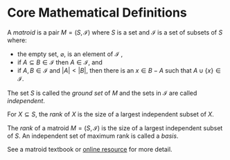 # Core Mathematical Definitions

A *matroid* is a pair $M=(S,\mathcal{I})$ where $S$ is a set and $\mathcal{I}$ is a set
of subsets of $S$ where:
* the empty set, $\varnothing$, is an element of $\mathcal{I}$ ,
* if $A \subseteq B \in \mathcal{I}$ then $A \in \mathcal{I}$, and
* if $A,B \in \mathcal{I}$ and $|A| < |B|$, then there is an $x \in B - A$ such that $A \cup\{x\} \in \mathcal{I}$. 

The set $S$ is called the *ground set* of $M$ and the sets in $\mathcal{I}$ are called *independent*. 

For $X \subseteq S$, the *rank* of $X$ is the size of a largest independent subset of $X$.

The *rank* of a matroid $M=(S,\mathcal{I})$ is the size of a largest independent subset of $S$.
An independent set of maximum rank is called a *basis*. 



See a matroid textbook or [online resource](https://en.wikipedia.org/wiki/Matroid) for more detail. 